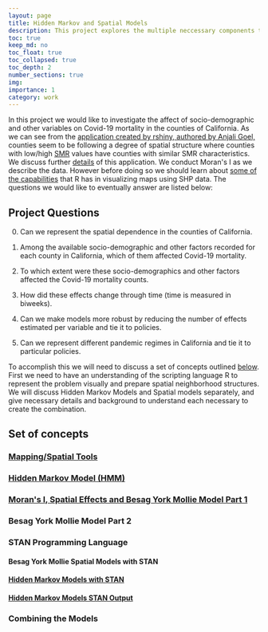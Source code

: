 ```yaml
---
layout: page
title: Hidden Markov and Spatial Models
description: This project explores the multiple neccessary components to create a composite of Bayesian Spatial and Hidden Markov Models. Furthermore the project is useful to see more of STAN programming language applications.
toc: true
keep_md: no
toc_float: true
toc_collapsed: true
toc_depth: 2
number_sections: true
img:
importance: 1
category: work
---
```


In this project we would like to investigate the affect of socio-demographic and other variables on Covid-19 mortality in the counties of California. As we can see from the [application created by rshiny, authored by Anjali Goel,](https://mmusal.shinyapps.io/timeseriesofSMR/) counties seem to be following a degree of spatial structure where counties with low/high [SMR](https://mmusal.github.io/blog/2023/Explaining_rshinyapp/#SMR) values have counties with similar SMR characteristics. We discuss further [details](https://mmusal.github.io/blog/2023/Explaining_rshinyapp/) of this application. We conduct Moran's I as we describe the data. However before doing so we should learn about [some of the capabilities](https://mmusal.github.io/blog/2023/Intro_to_Spatial_Tools_and_Files/) that R has in visualizing maps using SHP data. The questions we would like to eventually answer are listed below:

## Project Questions
0. Can we represent the spatial dependence in the counties of California.

1. Among the available socio-demographic and other factors recorded for each county in California, which of them affected Covid-19 mortality.

2. To which extent were these socio-demographics and other factors affected the Covid-19 mortality counts.

3. How did these effects change through time (time is measured in biweeks).

4. Can we make models more robust by reducing the number of effects estimated per variable and tie it to policies. 

5. Can we represent different pandemic regimes in California and tie it to particular policies. 


To accomplish this we will need to discuss a set of concepts outlined [below](#set_of_concepts). 
First we need to have an understanding of the scripting language R to represent the problem visually and prepare spatial neighborhood structures. We will discuss Hidden Markov Models and Spatial models separately, and give necessary details and background to understand each necessary to create the combination.   

## <a name="set_of_concepts"></a> Set of concepts 

### [Mapping/Spatial Tools](https://mmusal.github.io/blog/2023/Intro_to_Spatial_Tools_and_Files/)    

### [Hidden Markov Model (HMM)](https://mmusal.github.io/blog/2023/Hidden-Markov-Models/)

### [Moran's I, Spatial Effects and Besag York Mollie Model Part 1](https://mmusal.github.io/blog/2023/Joint_Spatial_Effects_BYM/)

### Besag York Mollie Model Part 2

### STAN Programming Language

#### Besag York Mollie Spatial Models with STAN

#### [Hidden Markov Models with STAN](https://mmusal.github.io/blog/2023/Hidden-Markov-Models-with-STAN/)

#### [Hidden Markov Models STAN Output](https://mmusal.github.io/blog/2023/Hidden-Markov-Models-Outputs)

### Combining the Models
